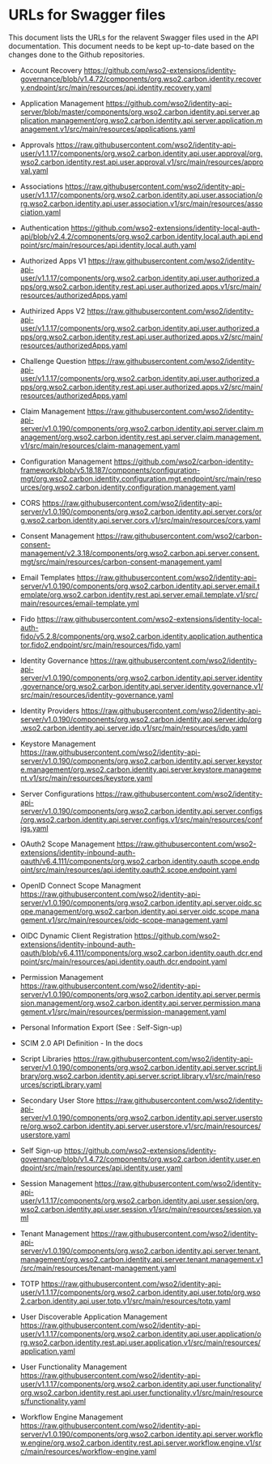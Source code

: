 # URLs for Swagger files

This document lists the URLs for the relavent Swagger files used in the API documentation. This document needs to be kept up-to-date based on the changes done to the Github repositories.

- Account Recovery
    https://github.com/wso2-extensions/identity-governance/blob/v1.4.72/components/org.wso2.carbon.identity.recovery.endpoint/src/main/resources/api.identity.recovery.yaml

- Application Management
    https://github.com/wso2/identity-api-server/blob/master/components/org.wso2.carbon.identity.api.server.application.management/org.wso2.carbon.identity.api.server.application.management.v1/src/main/resources/applications.yaml

- Approvals
    https://raw.githubusercontent.com/wso2/identity-api-user/v1.1.17/components/org.wso2.carbon.identity.api.user.approval/org.wso2.carbon.identity.rest.api.user.approval.v1/src/main/resources/approval.yaml

- Associations
    https://raw.githubusercontent.com/wso2/identity-api-user/v1.1.17/components/org.wso2.carbon.identity.api.user.association/org.wso2.carbon.identity.api.user.association.v1/src/main/resources/association.yaml

- Authentication
    https://github.com/wso2-extensions/identity-local-auth-api/blob/v2.4.2/components/org.wso2.carbon.identity.local.auth.api.endpoint/src/main/resources/api.identity.local.auth.yaml

- Authorized Apps V1
    https://raw.githubusercontent.com/wso2/identity-api-user/v1.1.17/components/org.wso2.carbon.identity.api.user.authorized.apps/org.wso2.carbon.identity.rest.api.user.authorized.apps.v1/src/main/resources/authorizedApps.yaml

- Authirized Apps V2
    https://raw.githubusercontent.com/wso2/identity-api-user/v1.1.17/components/org.wso2.carbon.identity.api.user.authorized.apps/org.wso2.carbon.identity.rest.api.user.authorized.apps.v2/src/main/resources/authorizedApps.yaml

- Challenge Question
    https://raw.githubusercontent.com/wso2/identity-api-user/v1.1.17/components/org.wso2.carbon.identity.api.user.authorized.apps/org.wso2.carbon.identity.rest.api.user.authorized.apps.v2/src/main/resources/authorizedApps.yaml

- Claim Management
    https://raw.githubusercontent.com/wso2/identity-api-server/v1.0.190/components/org.wso2.carbon.identity.api.server.claim.management/org.wso2.carbon.identity.rest.api.server.claim.management.v1/src/main/resources/claim-management.yaml

- Configuration Management
    https://github.com/wso2/carbon-identity-framework/blob/v5.18.187/components/configuration-mgt/org.wso2.carbon.identity.configuration.mgt.endpoint/src/main/resources/org.wso2.carbon.identity.configuration.management.yaml

- CORS
    https://raw.githubusercontent.com/wso2/identity-api-server/v1.0.190/components/org.wso2.carbon.identity.api.server.cors/org.wso2.carbon.identity.api.server.cors.v1/src/main/resources/cors.yaml

- Consent Management
    https://raw.githubusercontent.com/wso2/carbon-consent-management/v2.3.18/components/org.wso2.carbon.api.server.consent.mgt/src/main/resources/carbon-consent-management.yaml

- Email Templates
    https://raw.githubusercontent.com/wso2/identity-api-server/v1.0.190/components/org.wso2.carbon.identity.api.server.email.template/org.wso2.carbon.identity.rest.api.server.email.template.v1/src/main/resources/email-template.yml

- Fido
    https://raw.githubusercontent.com/wso2-extensions/identity-local-auth-fido/v5.2.8/components/org.wso2.carbon.identity.application.authenticator.fido2.endpoint/src/main/resources/fido.yaml

- Identity Governance
    https://raw.githubusercontent.com/wso2/identity-api-server/v1.0.190/components/org.wso2.carbon.identity.api.server.identity.governance/org.wso2.carbon.identity.api.server.identity.governance.v1/src/main/resources/identity-governance.yaml

- Identity Providers
    https://raw.githubusercontent.com/wso2/identity-api-server/v1.0.190/components/org.wso2.carbon.identity.api.server.idp/org.wso2.carbon.identity.api.server.idp.v1/src/main/resources/idp.yaml

- Keystore Management
    https://raw.githubusercontent.com/wso2/identity-api-server/v1.0.190/components/org.wso2.carbon.identity.api.server.keystore.management/org.wso2.carbon.identity.api.server.keystore.management.v1/src/main/resources/keystore.yaml

- Server Configurations
    https://raw.githubusercontent.com/wso2/identity-api-server/v1.0.190/components/org.wso2.carbon.identity.api.server.configs/org.wso2.carbon.identity.api.server.configs.v1/src/main/resources/configs.yaml

- OAuth2 Scope Management
    https://raw.githubusercontent.com/wso2-extensions/identity-inbound-auth-oauth/v6.4.111/components/org.wso2.carbon.identity.oauth.scope.endpoint/src/main/resources/api.identity.oauth2.scope.endpoint.yaml

- OpenID Connect Scope Managment
    https://raw.githubusercontent.com/wso2/identity-api-server/v1.0.190/components/org.wso2.carbon.identity.api.server.oidc.scope.management/org.wso2.carbon.identity.api.server.oidc.scope.management.v1/src/main/resources/oidc-scope-management.yaml

- OIDC Dynamic Client Registration
    https://github.com/wso2-extensions/identity-inbound-auth-oauth/blob/v6.4.111/components/org.wso2.carbon.identity.oauth.dcr.endpoint/src/main/resources/api.identity.oauth.dcr.endpoint.yaml

- Permission Management
    https://raw.githubusercontent.com/wso2/identity-api-server/v1.0.190/components/org.wso2.carbon.identity.api.server.permission.management/org.wso2.carbon.identity.api.server.permission.management.v1/src/main/resources/permission-management.yaml

- Personal Information Export (See : Self-Sign-up)

- SCIM 2.0 API Definition - In the docs

- Script Libraries
    https://raw.githubusercontent.com/wso2/identity-api-server/v1.0.190/components/org.wso2.carbon.identity.api.server.script.library/org.wso2.carbon.identity.api.server.script.library.v1/src/main/resources/scriptLibrary.yaml

- Secondary User Store
    https://raw.githubusercontent.com/wso2/identity-api-server/v1.0.190/components/org.wso2.carbon.identity.api.server.userstore/org.wso2.carbon.identity.api.server.userstore.v1/src/main/resources/userstore.yaml

- Self Sign-up
    https://github.com/wso2-extensions/identity-governance/blob/v1.4.72/components/org.wso2.carbon.identity.user.endpoint/src/main/resources/api.identity.user.yaml

- Session Management
    https://raw.githubusercontent.com/wso2/identity-api-user/v1.1.17/components/org.wso2.carbon.identity.api.user.session/org.wso2.carbon.identity.api.user.session.v1/src/main/resources/session.yaml

- Tenant Management
    https://raw.githubusercontent.com/wso2/identity-api-server/v1.0.190/components/org.wso2.carbon.identity.api.server.tenant.management/org.wso2.carbon.identity.api.server.tenant.management.v1/src/main/resources/tenant-management.yaml

- TOTP
    https://raw.githubusercontent.com/wso2/identity-api-user/v1.1.17/components/org.wso2.carbon.identity.api.user.totp/org.wso2.carbon.identity.api.user.totp.v1/src/main/resources/totp.yaml

- User Discoverable Application Management
    https://raw.githubusercontent.com/wso2/identity-api-user/v1.1.17/components/org.wso2.carbon.identity.api.user.application/org.wso2.carbon.identity.rest.api.user.application.v1/src/main/resources/application.yaml

- User Functionality Management
    https://raw.githubusercontent.com/wso2/identity-api-user/v1.1.17/components/org.wso2.carbon.identity.api.user.functionality/org.wso2.carbon.identity.rest.api.user.functionality.v1/src/main/resources/functionality.yaml

- Workflow Engine Management
    https://raw.githubusercontent.com/wso2/identity-api-server/v1.0.190/components/org.wso2.carbon.identity.api.server.workflow.engine/org.wso2.carbon.identity.rest.api.server.workflow.engine.v1/src/main/resources/workflow-engine.yaml
    



